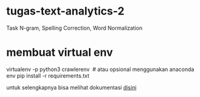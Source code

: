 # tugas-text-analytics-2
Task N-gram, Spelling Correction, Word Normalization

# membuat virtual env
virtualenv -p python3 crawlerenv  # atau opsional menggunakan anaconda env
pip install -r requirements.txt

untuk selengkapnya bisa melihat dokumentasi [disini](https://tugas-text-analytics-2.readthedocs.io/en/latest/)